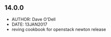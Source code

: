 14.0.0
-----
 - AUTHOR: Dave O'Dell
 - DATE: 13JAN2017
 - reving cookbook for openstack newton release
